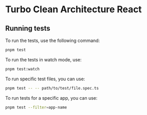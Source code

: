 # Turbo Clean Architecture React

## Running tests

To run the tests, use the following command:

```bash
pnpm test
```

To run the tests in watch mode, use:

```bash
pnpm test:watch
```

To run specific test files, you can use:

```bash
pnpm test -- -- path/to/test/file.spec.ts
```

To run tests for a specific app, you can use:

```bash
pnpm test --filter=app-name
```
